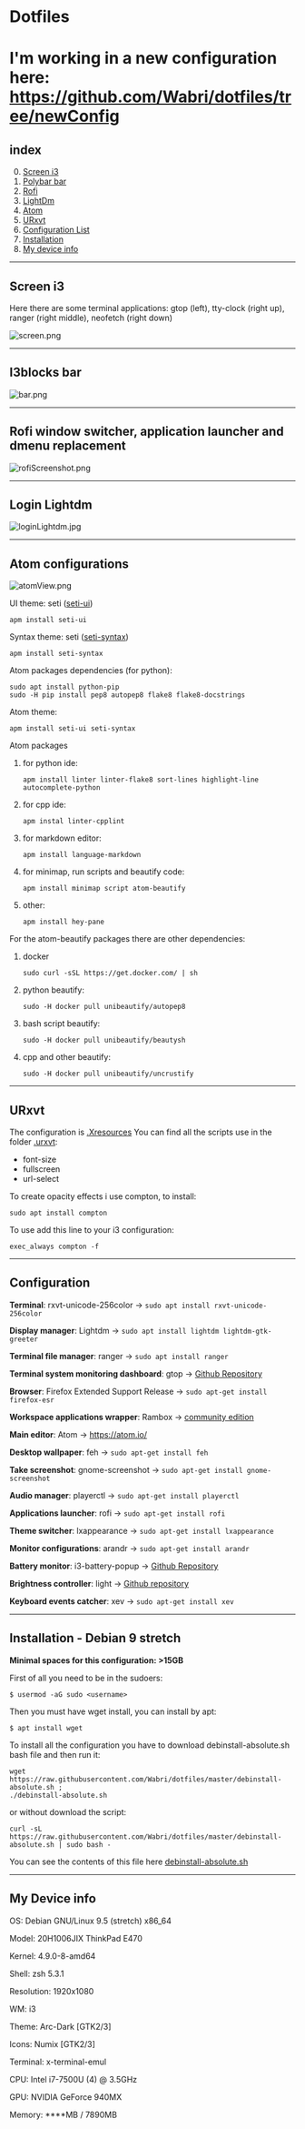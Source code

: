 # Dotfiles
# I'm working in a new configuration here: https://github.com/Wabri/dotfiles/tree/newConfig

## index

0.  [Screen i3](#screen-i3)
1.  [Polybar bar](#polybar)
2.  [Rofi](#rofi-window-switcher-application-launcher-and-dmenu-replacement)
3.  [LightDm](#login-lightdm)
4.  [Atom](#atom-configurations)
5.  [URxvt](#urxvt)
6.  [Configuration List](#configuration)
7.  [Installation](#installation---debian-9-stretch)
8.  [My device info](#my-device-info)

*********

## Screen i3

Here there are some terminal applications: gtop (left), tty-clock (right up), ranger (right middle), neofetch (right down)

![screen.png](resources/screenOneMonitor.png)

********

## I3blocks bar

![bar.png](resources/barOneMonitor.png)

********

## Rofi window switcher, application launcher and dmenu replacement

![rofiScreenshot.png](resources/rofiScreenshot.png)

********

## Login Lightdm

![loginLightdm.jpg](resources/loginLightdm.jpg)

********

## Atom configurations

![atomView.png](resources/atomView.png)

UI theme: seti ([seti-ui](https://atom.io/themes/seti-ui))

    apm install seti-ui

Syntax theme: seti ([seti-syntax](https://atom.io/themes/seti-syntax))

    apm install seti-syntax

Atom packages dependencies (for python):

    sudo apt install python-pip
    sudo -H pip install pep8 autopep8 flake8 flake8-docstrings

Atom theme:

    apm install seti-ui seti-syntax

Atom packages

1.  for python ide:

    `apm install linter linter-flake8 sort-lines highlight-line autocomplete-python`

2.  for cpp ide:

    `apm instal linter-cpplint`

3.  for markdown editor:

    `apm install language-markdown`

4.  for minimap, run scripts and beautify code:

    `apm install minimap script atom-beautify`

5.  other:

    `apm install hey-pane`

For the atom-beautify packages there are other dependencies:

1.  docker

    `sudo curl -sSL https://get.docker.com/ | sh`

2.  python beautify:

    `sudo -H docker pull unibeautify/autopep8`

3.  bash script beautify:

    `sudo -H docker pull unibeautify/beautysh`

4.  cpp and other beautify:

    `sudo -H docker pull unibeautify/uncrustify`

********

## URxvt

The configuration is [.Xresources](.Xresources)
You can find all the scripts use in the folder [.urxvt](.urxvt/):

-   font-size
-   fullscreen
-   url-select

To create opacity effects i use compton, to install:

    sudo apt install compton

To use add this line to your i3 configuration:

    exec_always compton -f

********

## Configuration

**Terminal**: rxvt-unicode-256color -> `sudo apt install rxvt-unicode-256color`

**Display manager**: Lightdm -> `sudo apt install lightdm lightdm-gtk-greeter`

**Terminal file manager**: ranger -> `sudo apt install ranger`

**Terminal system monitoring dashboard**: gtop -> [Github Repository](https://github.com/aksakalli/gtop)

**Browser**: Firefox Extended Support Release -> `sudo apt-get install firefox-esr`

**Workspace applications wrapper**: Rambox -> [community edition](https://rambox.pro)

**Main editor**: Atom -> <https://atom.io/>

**Desktop wallpaper**: feh -> `sudo apt-get install feh`

**Take screenshot**: gnome-screenshot -> `sudo apt-get install gnome-screenshot`

**Audio manager**: playerctl -> `sudo apt-get install playerctl`

**Applications launcher**: rofi -> `sudo apt-get install rofi`

**Theme switcher**: lxappearance -> `sudo apt-get install lxappearance`

**Monitor configurations**: arandr -> `sudo apt-get install arandr`

**Battery monitor**: i3-battery-popup -> [Github Repository](https://github.com/rjekker/i3-battery-popup)

**Brightness controller**: light -> [Github repository](https://github.com/haikarainen/light)

**Keyboard events catcher**: xev -> `sudo apt-get install xev`

********

## Installation - Debian 9 stretch

**Minimal spaces for this configuration: >15GB**

First of all you need to be in the sudoers:

    $ usermod -aG sudo <username>

Then you must have wget install, you can install by apt:

    $ apt install wget

To install all the configuration you have to download debinstall-absolute.sh bash file and then run it:

    wget https://raw.githubusercontent.com/Wabri/dotfiles/master/debinstall-absolute.sh ;
    ./debinstall-absolute.sh

or without download the script:

    curl -sL https://raw.githubusercontent.com/Wabri/dotfiles/master/debinstall-absolute.sh | sudo bash -

You can see the contents of this file here [debinstall-absolute.sh](debinstall-absolute.sh)

********

## My Device info

OS: Debian GNU/Linux 9.5 (stretch) x86_64

Model: 20H1006JIX ThinkPad E470

Kernel: 4.9.0-8-amd64

Shell: zsh 5.3.1

Resolution: 1920x1080

WM: i3

Theme: Arc-Dark [GTK2/3]

Icons: Numix [GTK2/3]

Terminal: x-terminal-emul

CPU: Intel i7-7500U (4) @ 3.5GHz

GPU: NVIDIA GeForce 940MX

Memory: \*\*\*\*MB / 7890MB
